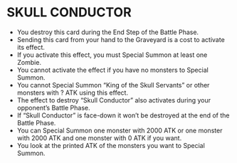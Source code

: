 # SKULL CONDUCTOR

*   You destroy this card during the End Step of the Battle Phase.
*   Sending this card from your hand to the Graveyard is a cost to activate its effect.
*   If you activate this effect, you must Special Summon at least one Zombie.
*   You cannot activate the effect if you have no monsters to Special Summon.
*   You cannot Special Summon “King of the Skull Servants” or other monsters with ? ATK using this effect.
*   The effect to destroy “Skull Conductor” also activates during your opponent’s Battle Phase.
*   If “Skull Conductor” is face-down it won’t be destroyed at the end of the Battle Phase.
*   You can Special Summon one monster with 2000 ATK or one monster with 2000 ATK and one monster with 0 ATK if you want.
*   You look at the printed ATK of the monsters you want to Special Summon.
